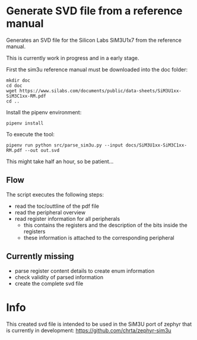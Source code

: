 # Generate SVD file from a reference manual

Generates an SVD file for the Silicon Labs SiM3U1x7 from the reference manual.

This is currently work in progress and in a early stage.

First the sim3u reference manual must be downloaded into the doc folder:

~~~
mkdir doc
cd doc
wget https://www.silabs.com/documents/public/data-sheets/SiM3U1xx-SiM3C1xx-RM.pdf
cd ..
~~~

Install the pipenv environment:

~~~
pipenv install
~~~

To execute the tool:

~~~
pipenv run python src/parse_sim3u.py --input docs/SiM3U1xx-SiM3C1xx-RM.pdf --out out.svd
~~~

This might take half an hour, so be patient...

## Flow

The script executes the following steps:

- read the toc/outtline of the pdf file
- read the peripheral overview
- read register information for all peripherals
  - this contains the registers and the description of the bits inside the registers
  - these information is attached to the corresponding peripheral

## Currently missing

- parse register content details to create enum information
- check validity of parsed information
- create the complete svd file

# Info

This created svd file is intended to be used in the SiM3U port of zephyr that is currently in development: https://github.com/chrta/zephyr-sim3u

